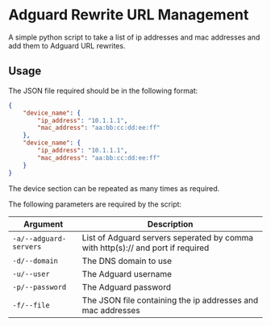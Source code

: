 # Adguard Rewrite URL Management

A simple python script to take a list of ip addresses and mac addresses and add them to Adguard URL rewrites.

## Usage

The JSON file required should be in the following format:

``` json
{
    "device_name": {
        "ip_address": "10.1.1.1",
        "mac_address": "aa:bb:cc:dd:ee:ff"
    },
    "device_name": {
        "ip_address": "10.1.1.1",
        "mac_address": "aa:bb:cc:dd:ee:ff"
    }
}
```

The device section can be repeated as many times as required.

The following parameters are required by the script:

| Argument               | Description                                                                     |
|------------------------|---------------------------------------------------------------------------------|
| `-a/--adguard-servers` | List of Adguard servers seperated by comma with http(s):// and port if required |
| `-d/--domain`          | The DNS domain to use                                                           |
| `-u/--user`            | The Adguard username                                                            |
| `-p/--password`        | The Adguard password                                                            |
| `-f/--file`            | The JSON file containing the ip addresses and mac addresses                     |
